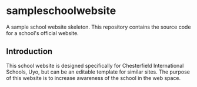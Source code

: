 # sampleschoolwebsite
A sample school website skeleton. This repository contains the source code for a school's official website.

## Introduction

This school website is designed specifically for Chesterfield International Schools, Uyo, but can be an editable template for similar sites. The purpose of this website is to increase awareness of the school in the web space.

